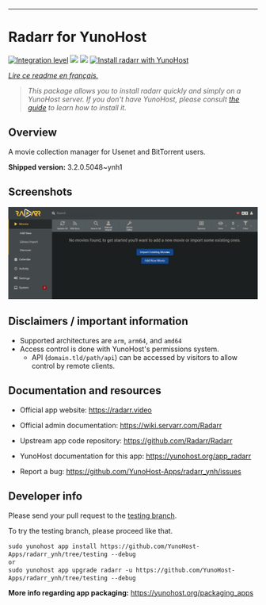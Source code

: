 

---

<!--
N.B.: This README was automatically generated by https://github.com/YunoHost/apps/tree/master/tools/README-generator
It shall NOT be edited by hand.
-->

# Radarr for YunoHost

[![Integration level](https://dash.yunohost.org/integration/radarr.svg)](https://dash.yunohost.org/appci/app/radarr) ![](https://ci-apps.yunohost.org/ci/badges/radarr.status.svg)  ![](https://ci-apps.yunohost.org/ci/badges/radarr.maintain.svg)
[![Install radarr with YunoHost](https://install-app.yunohost.org/install-with-yunohost.svg)](https://install-app.yunohost.org/?app=radarr)

*[Lire ce readme en français.](./README_fr.md)*

> *This package allows you to install radarr quickly and simply on a YunoHost server.
If you don't have YunoHost, please consult [the guide](https://yunohost.org/#/install) to learn how to install it.*

## Overview

A movie collection manager for Usenet and BitTorrent users.

**Shipped version:** 3.2.0.5048~ynh1




## Screenshots


   ![](./doc/screenshots/screenshot.jpg)




## Disclaimers / important information

* Supported architectures are `arm`, `arm64`, and `amd64`
* Access control is done with YunoHost's permissions system.
  * API (`domain.tld/path/api`) can be accessed by visitors to allow control by remote clients.



## Documentation and resources

* Official app website: https://radarr.video

* Official admin documentation: https://wiki.servarr.com/Radarr
* Upstream app code repository:  https://github.com/Radarr/Radarr
* YunoHost documentation for this app: https://yunohost.org/app_radarr
* Report a bug: https://github.com/YunoHost-Apps/radarr_ynh/issues

## Developer info

Please send your pull request to the [testing branch](https://github.com/YunoHost-Apps/radarr_ynh/tree/testing).

To try the testing branch, please proceed like that.
```
sudo yunohost app install https://github.com/YunoHost-Apps/radarr_ynh/tree/testing --debug
or
sudo yunohost app upgrade radarr -u https://github.com/YunoHost-Apps/radarr_ynh/tree/testing --debug
```

**More info regarding app packaging:** https://yunohost.org/packaging_apps